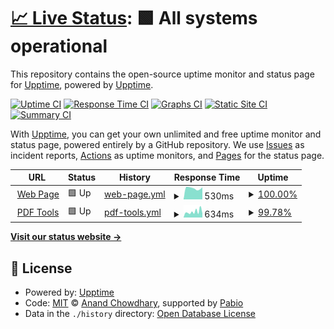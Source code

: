 # [📈 Live Status](https://status.efectitech.com): <!--live status--> **🟩 All systems operational**

This repository contains the open-source uptime monitor and status page for [Upptime](https://upptime.js.org), powered by [Upptime](https://github.com/upptime/upptime).

[![Uptime CI](https://github.com/devhectorga/health/workflows/Uptime%20CI/badge.svg)](https://github.com/devhectorga/health/actions?query=workflow%3A%22Uptime+CI%22)
[![Response Time CI](https://github.com/devhectorga/health/workflows/Response%20Time%20CI/badge.svg)](https://github.com/devhectorga/health/actions?query=workflow%3A%22Response+Time+CI%22)
[![Graphs CI](https://github.com/devhectorga/health/workflows/Graphs%20CI/badge.svg)](https://github.com/devhectorga/health/actions?query=workflow%3A%22Graphs+CI%22)
[![Static Site CI](https://github.com/devhectorga/health/workflows/Static%20Site%20CI/badge.svg)](https://github.com/devhectorga/health/actions?query=workflow%3A%22Static+Site+CI%22)
[![Summary CI](https://github.com/devhectorga/health/workflows/Summary%20CI/badge.svg)](https://github.com/devhectorga/health/actions?query=workflow%3A%22Summary+CI%22)

With [Upptime](https://upptime.js.org), you can get your own unlimited and free uptime monitor and status page, powered entirely by a GitHub repository. We use [Issues](https://github.com/upptime/upptime/issues) as incident reports, [Actions](https://github.com/devhectorga/health/actions) as uptime monitors, and [Pages](https://status.efectitech.com) for the status page.

<!--start: status pages-->
<!-- This summary is generated by Upptime (https://github.com/upptime/upptime) -->
<!-- Do not edit this manually, your changes will be overwritten -->
<!-- prettier-ignore -->
| URL | Status | History | Response Time | Uptime |
| --- | ------ | ------- | ------------- | ------ |
| <img alt="" src="https://icons.duckduckgo.com/ip3/efectitech.com.ico" height="13"> [Web Page](https://efectitech.com/en) | 🟩 Up | [web-page.yml](https://github.com/devHectorGa/health/commits/HEAD/history/web-page.yml) | <details><summary><img alt="Response time graph" src="./graphs/web-page/response-time-week.png" height="20"> 530ms</summary><br><a href="https://status.efectitech.com/history/web-page"><img alt="Response time 499" src="https://img.shields.io/endpoint?url=https%3A%2F%2Fraw.githubusercontent.com%2FdevHectorGa%2Fhealth%2FHEAD%2Fapi%2Fweb-page%2Fresponse-time.json"></a><br><a href="https://status.efectitech.com/history/web-page"><img alt="24-hour response time 602" src="https://img.shields.io/endpoint?url=https%3A%2F%2Fraw.githubusercontent.com%2FdevHectorGa%2Fhealth%2FHEAD%2Fapi%2Fweb-page%2Fresponse-time-day.json"></a><br><a href="https://status.efectitech.com/history/web-page"><img alt="7-day response time 530" src="https://img.shields.io/endpoint?url=https%3A%2F%2Fraw.githubusercontent.com%2FdevHectorGa%2Fhealth%2FHEAD%2Fapi%2Fweb-page%2Fresponse-time-week.json"></a><br><a href="https://status.efectitech.com/history/web-page"><img alt="30-day response time 507" src="https://img.shields.io/endpoint?url=https%3A%2F%2Fraw.githubusercontent.com%2FdevHectorGa%2Fhealth%2FHEAD%2Fapi%2Fweb-page%2Fresponse-time-month.json"></a><br><a href="https://status.efectitech.com/history/web-page"><img alt="1-year response time 499" src="https://img.shields.io/endpoint?url=https%3A%2F%2Fraw.githubusercontent.com%2FdevHectorGa%2Fhealth%2FHEAD%2Fapi%2Fweb-page%2Fresponse-time-year.json"></a></details> | <details><summary><a href="https://status.efectitech.com/history/web-page">100.00%</a></summary><a href="https://status.efectitech.com/history/web-page"><img alt="All-time uptime 100.00%" src="https://img.shields.io/endpoint?url=https%3A%2F%2Fraw.githubusercontent.com%2FdevHectorGa%2Fhealth%2FHEAD%2Fapi%2Fweb-page%2Fuptime.json"></a><br><a href="https://status.efectitech.com/history/web-page"><img alt="24-hour uptime 100.00%" src="https://img.shields.io/endpoint?url=https%3A%2F%2Fraw.githubusercontent.com%2FdevHectorGa%2Fhealth%2FHEAD%2Fapi%2Fweb-page%2Fuptime-day.json"></a><br><a href="https://status.efectitech.com/history/web-page"><img alt="7-day uptime 100.00%" src="https://img.shields.io/endpoint?url=https%3A%2F%2Fraw.githubusercontent.com%2FdevHectorGa%2Fhealth%2FHEAD%2Fapi%2Fweb-page%2Fuptime-week.json"></a><br><a href="https://status.efectitech.com/history/web-page"><img alt="30-day uptime 100.00%" src="https://img.shields.io/endpoint?url=https%3A%2F%2Fraw.githubusercontent.com%2FdevHectorGa%2Fhealth%2FHEAD%2Fapi%2Fweb-page%2Fuptime-month.json"></a><br><a href="https://status.efectitech.com/history/web-page"><img alt="1-year uptime 100.00%" src="https://img.shields.io/endpoint?url=https%3A%2F%2Fraw.githubusercontent.com%2FdevHectorGa%2Fhealth%2FHEAD%2Fapi%2Fweb-page%2Fuptime-year.json"></a></details>
| <img alt="" src="https://icons.duckduckgo.com/ip3/pdf.efectitech.com.ico" height="13"> [PDF Tools](https://pdf.efectitech.com) | 🟩 Up | [pdf-tools.yml](https://github.com/devHectorGa/health/commits/HEAD/history/pdf-tools.yml) | <details><summary><img alt="Response time graph" src="./graphs/pdf-tools/response-time-week.png" height="20"> 634ms</summary><br><a href="https://status.efectitech.com/history/pdf-tools"><img alt="Response time 580" src="https://img.shields.io/endpoint?url=https%3A%2F%2Fraw.githubusercontent.com%2FdevHectorGa%2Fhealth%2FHEAD%2Fapi%2Fpdf-tools%2Fresponse-time.json"></a><br><a href="https://status.efectitech.com/history/pdf-tools"><img alt="24-hour response time 774" src="https://img.shields.io/endpoint?url=https%3A%2F%2Fraw.githubusercontent.com%2FdevHectorGa%2Fhealth%2FHEAD%2Fapi%2Fpdf-tools%2Fresponse-time-day.json"></a><br><a href="https://status.efectitech.com/history/pdf-tools"><img alt="7-day response time 634" src="https://img.shields.io/endpoint?url=https%3A%2F%2Fraw.githubusercontent.com%2FdevHectorGa%2Fhealth%2FHEAD%2Fapi%2Fpdf-tools%2Fresponse-time-week.json"></a><br><a href="https://status.efectitech.com/history/pdf-tools"><img alt="30-day response time 516" src="https://img.shields.io/endpoint?url=https%3A%2F%2Fraw.githubusercontent.com%2FdevHectorGa%2Fhealth%2FHEAD%2Fapi%2Fpdf-tools%2Fresponse-time-month.json"></a><br><a href="https://status.efectitech.com/history/pdf-tools"><img alt="1-year response time 580" src="https://img.shields.io/endpoint?url=https%3A%2F%2Fraw.githubusercontent.com%2FdevHectorGa%2Fhealth%2FHEAD%2Fapi%2Fpdf-tools%2Fresponse-time-year.json"></a></details> | <details><summary><a href="https://status.efectitech.com/history/pdf-tools">99.78%</a></summary><a href="https://status.efectitech.com/history/pdf-tools"><img alt="All-time uptime 97.02%" src="https://img.shields.io/endpoint?url=https%3A%2F%2Fraw.githubusercontent.com%2FdevHectorGa%2Fhealth%2FHEAD%2Fapi%2Fpdf-tools%2Fuptime.json"></a><br><a href="https://status.efectitech.com/history/pdf-tools"><img alt="24-hour uptime 100.00%" src="https://img.shields.io/endpoint?url=https%3A%2F%2Fraw.githubusercontent.com%2FdevHectorGa%2Fhealth%2FHEAD%2Fapi%2Fpdf-tools%2Fuptime-day.json"></a><br><a href="https://status.efectitech.com/history/pdf-tools"><img alt="7-day uptime 99.78%" src="https://img.shields.io/endpoint?url=https%3A%2F%2Fraw.githubusercontent.com%2FdevHectorGa%2Fhealth%2FHEAD%2Fapi%2Fpdf-tools%2Fuptime-week.json"></a><br><a href="https://status.efectitech.com/history/pdf-tools"><img alt="30-day uptime 88.12%" src="https://img.shields.io/endpoint?url=https%3A%2F%2Fraw.githubusercontent.com%2FdevHectorGa%2Fhealth%2FHEAD%2Fapi%2Fpdf-tools%2Fuptime-month.json"></a><br><a href="https://status.efectitech.com/history/pdf-tools"><img alt="1-year uptime 97.02%" src="https://img.shields.io/endpoint?url=https%3A%2F%2Fraw.githubusercontent.com%2FdevHectorGa%2Fhealth%2FHEAD%2Fapi%2Fpdf-tools%2Fuptime-year.json"></a></details>

<!--end: status pages-->

[**Visit our status website →**](https://status.efectitech.com)

## 📄 License

- Powered by: [Upptime](https://github.com/upptime/upptime)
- Code: [MIT](./LICENSE) © [Anand Chowdhary](https://anandchowdhary.com), supported by [Pabio](https://pabio.com)
- Data in the `./history` directory: [Open Database License](https://opendatacommons.org/licenses/odbl/1-0/)
